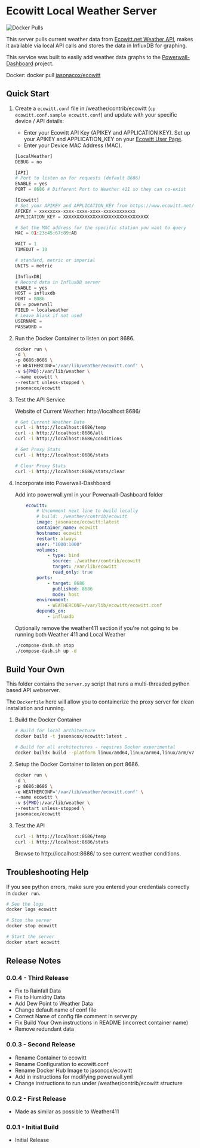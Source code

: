 # Ecowitt Local Weather Server

![Docker Pulls](https://img.shields.io/docker/pulls/jasonacox/ecowitt)

This server pulls current weather data from [Ecowitt.net Weather API](https://api.ecowitt.net/api/v3/device/real_time), makes it available via local API calls and stores the data in InfluxDB for graphing.

This service was built to easily add weather data graphs to the [Powerwall-Dashboard](https://github.com/jasonacox/Powerwall-Dashboard) project.

Docker: docker pull [jasonacox/ecowitt](https://hub.docker.com/r/jasonacox/ecowitt)

## Quick Start


1. Create a `ecowitt.conf` file in /weather/contrib/ecowitt (`cp ecowitt.conf.sample ecowitt.conf`) and update with your specific device / API details:

    * Enter your Ecowitt API Key (APIKEY and APPLICATION KEY). Set up your APIKEY and APPLICATION_KEY on your [Ecowitt User Page](https://www.ecowitt.net/user/index). 
    * Enter your Device MAC Address (MAC).

    ```python
    [LocalWeather]
    DEBUG = no

    [API]
    # Port to listen on for requests (default 8686)
    ENABLE = yes
    PORT = 8686 # Different Port to Weather 411 so they can co-exist

    [Ecowitt]
    # Set your APIKEY and APPLICATION_KEY from https://www.ecowitt.net/user/index
    APIKEY = xxxxxxxx-xxxx-xxxx-xxxx-xxxxxxxxxxxx
    APPLICATION_KEY = XXXXXXXXXXXXXXXXXXXXXXXXXXXXXXXX

    # Set the MAC address for the specific station you want to query
    MAC = 01:23:45:67:89:AB

    WAIT = 1
    TIMEOUT = 10

    # standard, metric or imperial 
    UNITS = metric

    [InfluxDB]
    # Record data in InfluxDB server 
    ENABLE = yes
    HOST = influxdb
    PORT = 8086
    DB = powerwall
    FIELD = localweather
    # Leave blank if not used
    USERNAME = 
    PASSWORD =

2. Run the Docker Container to listen on port 8686.

    ```bash
    docker run \
    -d \
    -p 8686:8686 \
    -e WEATHERCONF='/var/lib/weather/ecowitt.conf' \
    -v ${PWD}:/var/lib/weather \
    --name ecowitt \
    --restart unless-stopped \
    jasonacox/ecowitt
    ```

3. Test the API Service

    Website of Current Weather: http://localhost:8686/

    ```bash
    # Get Current Weather Data
    curl -i http://localhost:8686/temp
    curl -i http://localhost:8686/all
    curl -i http://localhost:8686/conditions

    # Get Proxy Stats
    curl -i http://localhost:8686/stats

    # Clear Proxy Stats
    curl -i http://localhost:8686/stats/clear
    ```

4. Incorporate into Powerwall-Dashboard

    Add into powerwall.yml in your Powerwall-Dashboard folder

    ```yaml
        ecowitt:
            # Uncomment next line to build locally
            # build: ./weather/contrib/ecowitt
            image: jasonacox/ecowitt:latest
            container_name: ecowitt
            hostname: ecowitt
            restart: always
            user: "1000:1000"
            volumes:
                - type: bind
                  source: ./weather/contrib/ecowitt
                  target: /var/lib/ecowitt
                  read_only: true
            ports:
                - target: 8686
                  published: 8686
                  mode: host
            environment:
                - WEATHERCONF=/var/lib/ecowitt/ecowitt.conf
            depends_on:
                - influxdb
    ```

    Optionally remove the weather411 section if you're not going to be running both Weather 411 and Local Weather

    ```bash
    ./compose-dash.sh stop
    ./compose-dash.sh up -d
    ```


## Build Your Own

This folder contains the `server.py` script that runs a multi-threaded python based API webserver.  

The `Dockerfile` here will allow you to containerize the proxy server for clean installation and running.

1. Build the Docker Container

    ```bash
    # Build for local architecture  
    docker build -t jasonacox/ecowitt:latest .

    # Build for all architectures - requires Docker experimental 
    docker buildx build --platform linux/amd64,linux/arm64,linux/arm/v7 -t jasonacox/ecowitt:latest . 

    ```

2. Setup the Docker Container to listen on port 8686.

    ```bash
    docker run \
    -d \
    -p 8686:8686 \
    -e WEATHERCONF='/var/lib/weather/ecowitt.conf' \
    --name ecowitt \
    -v ${PWD}:/var/lib/weather \
    --restart unless-stopped \
    jasonacox/ecowitt
    ```

3. Test the API

    ```bash
    curl -i http://localhost:8686/temp
    curl -i http://localhost:8686/stats
    ```

    Browse to http://localhost:8686/ to see current weather conditions.


## Troubleshooting Help

If you see python errors, make sure you entered your credentials correctly in `docker run`.

```bash
# See the logs
docker logs ecowitt

# Stop the server
docker stop ecowitt

# Start the server
docker start ecowitt
```

## Release Notes

### 0.0.4 - Third Release 

* Fix to Rainfall Data
* Fix to Humidity Data
* Add Dew Point to Weather Data
* Change default name of conf file
* Correct Name of config file comment in server.py
* Fix Build Your Own instructions in README (incorrect container name)
* Remove redundant data

### 0.0.3 - Second Release 

* Rename Container to ecowitt
* Rename Configuration to ecowitt.conf
* Rename Docker Hub Image to jasoncox/ecowitt
* Add in instructions for modifying powerwall.yml
* Change instructions to run under /weather/contrib/ecowitt structure

### 0.0.2 - First Release 

* Made as similar as possible to Weather411

### 0.0.1 - Initial Build

* Initial Release
